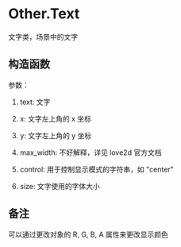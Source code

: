 # Other.Text

文字类，场景中的文字

## 构造函数

参数：

 1. text: 文字

 2. x: 文字左上角的 x 坐标

 3. y: 文字左上角的 y 坐标

 4. max\_width: 不好解释，详见 love2d 官方文档

 5. control: 用于控制显示模式的字符串，如 "center"

 6. size: 文字使用的字体大小

## 备注

可以通过更改对象的 R, G, B, A 属性来更改显示颜色


